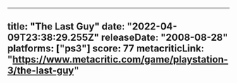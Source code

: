
---
title: "The Last Guy"
date: "2022-04-09T23:38:29.255Z"
releaseDate: "2008-08-28"
platforms: ["ps3"]
score: 77
metacriticLink: "https://www.metacritic.com/game/playstation-3/the-last-guy"
---
